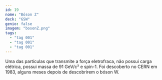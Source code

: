 ```yaml
---
id: 19
nome: "Bóson Z"
deck: "GSW"
genio: false
imagem: "bosonZ.png"
tags:
  - "tag 001"
  - "tag 001"
  - "tag 001"
---
```


Uma das partículas que transmite a força eletrofraca, não possui carga elétrica, possui massa de 91 GeV/c² e spin-1. Foi descoberto no CERN em 1983, alguns meses depois de descobrirem o bóson W.
